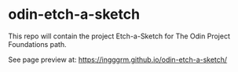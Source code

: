 # odin-etch-a-sketch
This repo will contain the project Etch-a-Sketch for The Odin Project Foundations path.

See page preview at: https://ingggrm.github.io/odin-etch-a-sketch/
